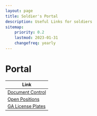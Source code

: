 ```yaml
---
layout: page
title: Soldier's Portal
description: Useful Links for soldiers
sitemap:
    priority: 0.2
    lastmod: 2023-01-31
    changefreq: yearly
---
```



# Portal

| Link |
|---|
|[Document Control](https://sites.google.com/gasdf.us/gsdfdocumentcontrol/home)|
| [Open Positions](https://docs.google.com/document/d/1y7LAQrMQUdXOCXZD24yXep3U3ZSvqf6OiuoG5R6kSZ0/edit?usp=sharing)
| [GA License Plates](/assets/files/GDSF.2023.4.27_GSDF_SOP_License_Plate_FINAL.pdf) | [![](/images/GSDF_Plate.jpg)](/assets/files/GDSF.2023.4.27_GSDF_SOP_License_Plate_FINAL.pdf) |
